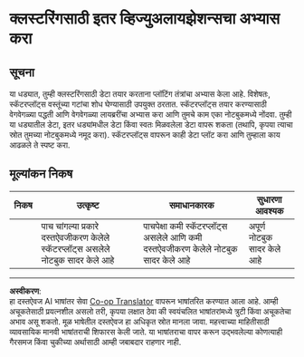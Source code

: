 <!--
CO_OP_TRANSLATOR_METADATA:
{
  "original_hash": "589fa015a5e7d9e67bd629f7d47b53de",
  "translation_date": "2025-08-29T17:16:14+00:00",
  "source_file": "5-Clustering/1-Visualize/assignment.md",
  "language_code": "mr"
}
-->
# क्लस्टरिंगसाठी इतर व्हिज्युअलायझेशन्सचा अभ्यास करा

## सूचना

या धड्यात, तुम्ही क्लस्टरिंगसाठी डेटा तयार करताना प्लॉटिंग तंत्रांचा अभ्यास केला आहे. विशेषतः, स्कॅटरप्लॉट्स वस्तूंच्या गटांचा शोध घेण्यासाठी उपयुक्त ठरतात. स्कॅटरप्लॉट्स तयार करण्यासाठी वेगवेगळ्या पद्धती आणि वेगवेगळ्या लायब्ररींचा अभ्यास करा आणि तुमचे काम एका नोटबुकमध्ये नोंदवा. तुम्ही या धड्यातील डेटा, इतर धड्यांमधील डेटा किंवा स्वतः मिळवलेला डेटा वापरू शकता (तथापि, कृपया त्याचा स्रोत तुमच्या नोटबुकमध्ये नमूद करा). स्कॅटरप्लॉट्स वापरून काही डेटा प्लॉट करा आणि तुम्हाला काय आढळले ते स्पष्ट करा.

## मूल्यांकन निकष

| निकष      | उत्कृष्ट                                                      | समाधानकारक                                                                          | सुधारणा आवश्यक                     |
| ---------- | ------------------------------------------------------------- | ----------------------------------------------------------------------------------- | ---------------------------------- |
|            | पाच चांगल्या प्रकारे दस्तऐवजीकरण केलेले स्कॅटरप्लॉट्स असलेले नोटबुक सादर केले आहे | पाचपेक्षा कमी स्कॅटरप्लॉट्स असलेले आणि कमी दस्तऐवजीकरण केलेले नोटबुक सादर केले आहे | अपूर्ण नोटबुक सादर केले आहे       |

---

**अस्वीकरण**:  
हा दस्तऐवज AI भाषांतर सेवा [Co-op Translator](https://github.com/Azure/co-op-translator) वापरून भाषांतरित करण्यात आला आहे. आम्ही अचूकतेसाठी प्रयत्नशील असलो तरी, कृपया लक्षात ठेवा की स्वयंचलित भाषांतरांमध्ये त्रुटी किंवा अचूकतेचा अभाव असू शकतो. मूळ भाषेतील दस्तऐवज हा अधिकृत स्रोत मानला जावा. महत्त्वाच्या माहितीसाठी व्यावसायिक मानवी भाषांतराची शिफारस केली जाते. या भाषांतराचा वापर करून उद्भवलेल्या कोणत्याही गैरसमज किंवा चुकीच्या अर्थासाठी आम्ही जबाबदार राहणार नाही.